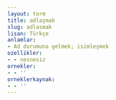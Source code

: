 ```yaml
---
layout: term
title: adlaşmak
slug: adlasmak
lisan: Türkçe
anlamlar:
- Ad durumuna gelmek; isimleşmek
ozellikler:
- - nesnesiz
ornekler:
- - ''
orneklerkaynak:
- - ''
---
```

